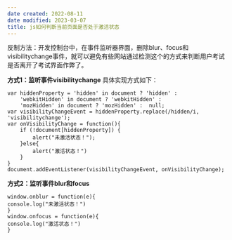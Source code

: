 ```yaml
---
date created: 2022-08-11
date modified: 2023-03-07
title: js如何判断当前页面是否处于激活状态
---
```


反制方法：开发控制台中，在事件监听器界面，删除blur、focus和 visibilitychange事件，就可以避免有些网站通过检测这个的方式来判断用户考试是否离开了考试界面作弊了。

**方式1：监听事件visibilitychange**
具体实现方式如下：

```
var hiddenProperty = 'hidden' in document ? 'hidden' :    
    'webkitHidden' in document ? 'webkitHidden' :    
    'mozHidden' in document ? 'mozHidden' :  null;
var visibilityChangeEvent = hiddenProperty.replace(/hidden/i, 'visibilitychange');
var onVisibilityChange = function(){
    if (!document[hiddenProperty]) {    
        alert("未激活状态！");
    }else{
        alert("激活状态！")
    }
}
document.addEventListener(visibilityChangeEvent, onVisibilityChange);
```

**方式2：监听事件blur和focus**

```
window.onblur = function(e){
console.log("未激活状态！")
}
window.onfocus = function(e){
console.log("激活状态！")
}
```
